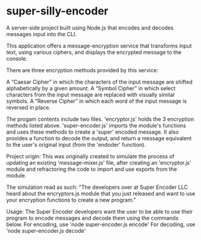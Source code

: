 # super-silly-encoder
A server-side project built using Node.js that encodes and decodes messages input into the CLI.


This application offers a message-encryption service that transforms input text, using various ciphers, and displays the encrypted message to the console.

There are three encryption methods provided by this service:

A “Caesar Cipher” in which the characters of the input message are shifted alphabetically by a given amount.
A “Symbol Cipher” in which select characters from the input message are replaced with visually similar symbols.
A “Reverse Cipher” in which each word of the input message is reversed in place.

The progam contents include two files.
'encryptor.js' holds the 3 encryption methods listed above. 
'super-encoder.js' imports the module's functions and uses these methods to create a 'super' encoded message. It also provides a function to decode the output, and return a message equivalent to the user's original input (from the 'endoder' function).


Project origin:
This was originally created to simulate the process of updating an existing 'message-mixer.js' file, after creating an 'encryptor.js' module and refractoring the code to import and use exports from the module.


The simulation read as such:
"The developers over at Super Encoder LLC heard about the encryptors.js module that you just released and want to use your encryption functions to create a new program."


Usage:
The Super Encoder developers want the user to be able to use their program to encode messages and decode them using the commands below.
For encoding, use 'node super-encoder.js encode'
For decoding, use 'node super-encoder.js decode'

